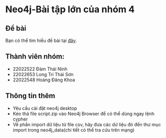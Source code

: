 # Neo4j-Bài tập lớn của nhóm 4

## Đề bài
Bạn có thể tìm hiểu đề bài tại [đây](https://github.com/AlessandroCorradini/University-of-California-San-Diego-Big-Data-Specialization/tree/master/06%20-%20Big%20Data%20-%20Capstone%20Project/04%20-%20Graph%20Analytics%20With%20Chat%20Data%20Using%20Neo4j).

## Thành viên nhóm:
- 22022522 Đàm Thái Ninh
- 22022653 Long Trí Thái Sơn
- 22022548 Hoàng Đăng Khoa

## Thông tin thêm
- Yêu cầu cài đặt neo4j desktop
- Kéo thả file script.zip vào Neo4j Browser để có thể dùng ngay lệnh cypher
- Về phần import dữ liệu từ file csv, hãy đưa các dứ liệu đó đến thư mục import trong neo4j_data(chi tiết có thể tra cứu trên mạng)